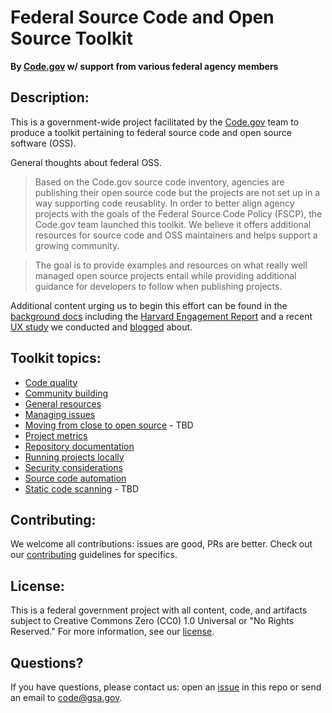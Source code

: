 # Federal Source Code and Open Source Toolkit
**By [Code.gov](https://code.gov/) w/ support from various federal agency members**

## Description:
This is a government-wide project facilitated by the [Code.gov](https://code.gov/) team to produce a toolkit pertaining to federal source code and open source software (OSS).

General thoughts about federal OSS.

> Based on the Code.gov source code inventory, agencies are publishing their open source code but the projects are not set up in a way supporting code reusablity.  In order to better align agency projects with the goals of the Federal Source Code Policy (FSCP), the Code.gov team launched this toolkit. We believe it offers additional resources for source code and OSS maintainers and helps support a growing community.

> The goal is to provide examples and resources on what really well managed open source projects entail while providing additional guidance for developers to follow when publishing projects.

Additional content urging us to begin this effort can be found in the [background docs](background_docs) including the [Harvard Engagement Report](background_docs/HarvardEngagementReport.pdf) and a recent [UX study](background_docs/Always%20Improving_Making%20the%20Contribution%20to%20Repos%20Better.pdf) we conducted and [blogged](https://medium.com/codedotgov/always-improving-making-the-contribution-to-repos-better-3858db7c5511) about.

## Toolkit topics: 
- [Code quality](toolkit_docs/code_quality.md)
- [Community building](toolkit_docs/communit_building.md)
- [General resources](toolkit_docs/general_resources.md)
- [Managing issues](toolkit_docs/issues.md)
- [Moving from close to open source](#) - TBD
- [Project metrics](toolkit_docs/metrics_tracking.md)
- [Repository documentation](toolkit_docs/documentation.md)
- [Running projects locally](toolkit_docs/run_locally.md)
- [Security considerations](toolkit_docs/security_considerations.md)
- [Source code automation](toolkit_docs/automation.md)
- [Static code scanning](#) - TBD

## Contributing:
We welcome all contributions: issues are good, PRs are better. Check out our [contributing](CONTRIBUTING.md) guidelines for specifics.

## License: 
This is a federal government project with all content, code, and artifacts subject to Creative Commons Zero (CC0) 1.0 Universal or "No Rights Reserved." For more information, see our [license](LICENSE.md).

## Questions?
If you have questions, please contact us: open an [issue](https://github.com/GSA/code-gov-open-source-toolkit/issues) in this repo or send an email to code@gsa.gov.
